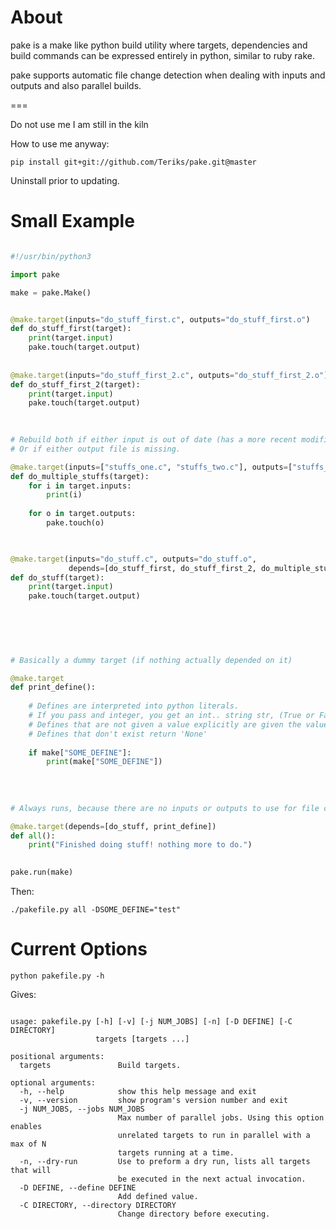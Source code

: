 # About

pake is a make like python build utility where targets, dependencies and build commands
can be expressed entirely in python, similar to ruby rake.

pake supports automatic file change detection when dealing with inputs and outputs and also
parallel builds.

===

Do not use me I am still in the kiln

How to use me anyway:

`pip install git+git://github.com/Teriks/pake.git@master`

Uninstall prior to updating.


# Small Example


```python

#!/usr/bin/python3

import pake

make = pake.Make()


@make.target(inputs="do_stuff_first.c", outputs="do_stuff_first.o")
def do_stuff_first(target):
    print(target.input)
    pake.touch(target.output)
	
	
@make.target(inputs="do_stuff_first_2.c", outputs="do_stuff_first_2.o")
def do_stuff_first_2(target):
    print(target.input)
    pake.touch(target.output)
	

	
# Rebuild both if either input is out of date (has a more recent modification time than either output file)
# Or if either output file is missing.

@make.target(inputs=["stuffs_one.c", "stuffs_two.c"], outputs=["stuffs_one.o", "stuffs_two.o"])
def do_multiple_stuffs(target):
    for i in target.inputs:
        print(i)
		
    for o in target.outputs:
        pake.touch(o)

	

@make.target(inputs="do_stuff.c", outputs="do_stuff.o", 
             depends=[do_stuff_first, do_stuff_first_2, do_multiple_stuffs])
def do_stuff(target):
    print(target.input)
    pake.touch(target.output)
	
	
	

	

# Basically a dummy target (if nothing actually depended on it)

@make.target
def print_define():
    
	# Defines are interpreted into python literals.
	# If you pass and integer, you get an int.. string str, (True or False) a bool etc.
	# Defines that are not given a value explicitly are given the value of 'True'
	# Defines that don't exist return 'None'
	
    if make["SOME_DEFINE"]:
	    print(make["SOME_DEFINE"])
		
		
		
		
# Always runs, because there are no inputs or outputs to use for file change detection

@make.target(depends=[do_stuff, print_define])
def all():
    print("Finished doing stuff! nothing more to do.")
	

pake.run(make)


```

Then:


`./pakefile.py all -DSOME_DEFINE="test"`


# Current Options


`python pakefile.py -h`

Gives:


```

usage: pakefile.py [-h] [-v] [-j NUM_JOBS] [-n] [-D DEFINE] [-C DIRECTORY]
                   targets [targets ...]

positional arguments:
  targets               Build targets.

optional arguments:
  -h, --help            show this help message and exit
  -v, --version         show program's version number and exit
  -j NUM_JOBS, --jobs NUM_JOBS
                        Max number of parallel jobs. Using this option enables
                        unrelated targets to run in parallel with a max of N
                        targets running at a time.
  -n, --dry-run         Use to preform a dry run, lists all targets that will
                        be executed in the next actual invocation.
  -D DEFINE, --define DEFINE
                        Add defined value.
  -C DIRECTORY, --directory DIRECTORY
                        Change directory before executing.

						
```




